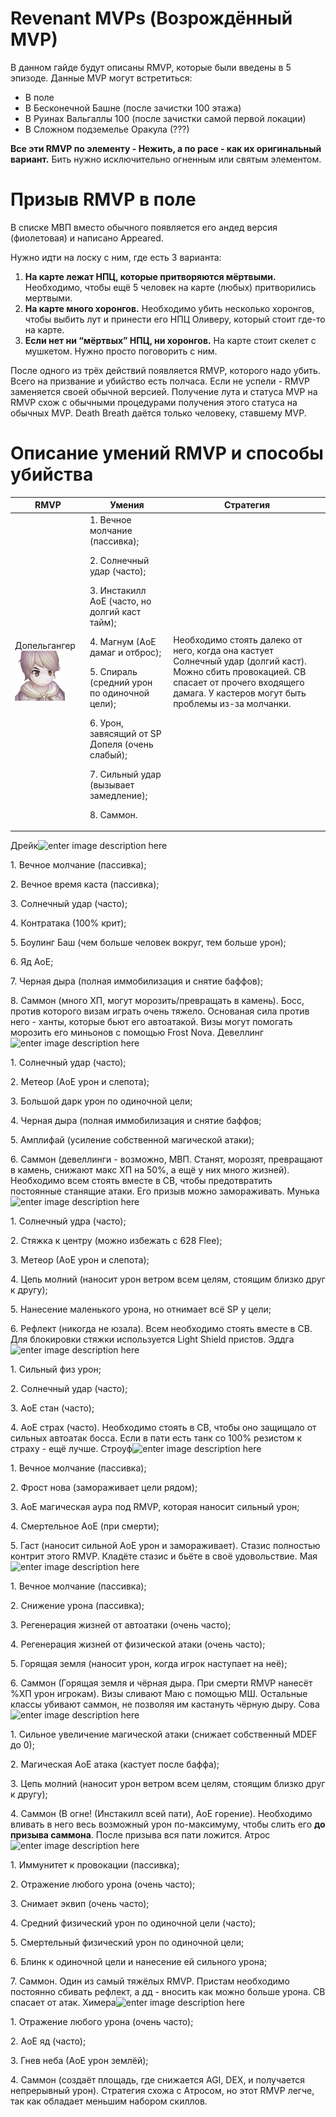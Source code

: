 <h1 id="revenant-mvps-возрождённый-mvp">Revenant MVPs (Возрождённый MVP)</h1>
<p>В данном гайде будут описаны RMVP, которые были введены в 5 эпизоде. Данные MVP могут встретиться:</p>
<ul>
<li>В поле</li>
<li>В Бесконечной Башне (после зачистки 100 этажа)</li>
<li>В Руинах Вальгаллы 100 (после зачистки самой первой локации)</li>
<li>В Сложном подземелье Оракула (???)</li>
</ul>
<p><strong>Все эти RMVP по элементу - Нежить, а по расе - как их оригинальный вариант.</strong> Бить нужно исключительно огненным или святым элементом.</p>
<h1 id="призыв-rmvp-в-поле">Призыв RMVP в поле</h1>
<p>В списке МВП вместо обычного появляется его андед версия (фиолетовая) и написано Appeared.</p>
<p>Нужно идти на лоску с ним, где есть 3 варианта:</p>
<ol>
<li><strong>На карте лежат НПЦ, которые притворяются мёртвыми.</strong> Необходимо, чтобы ещё 5 человек на карте (любых) притворились мертвыми.</li>
<li><strong>На карте много хоронгов.</strong> Необходимо убить несколько хоронгов, чтобы выбить лут и принести его НПЦ Оливеру, который стоит где-то на карте.</li>
<li><strong>Если нет ни “мёртвых” НПЦ, ни хоронгов.</strong> На карте стоит скелет с мушкетом. Нужно просто поговорить с ним.</li>
</ol>
<p>После одного из трёх действий появляется RMVP, которого надо убить. Всего на призвание и убийство есть полчаса. Если не успели - RMVP заменяется своей обычной версией. Получение лута и статуса MVP на RMVP схож с обычными процедурами получения этого статуса на обычных MVP. Death Breath даётся только человеку, ставшему MVP.</p>
<h1 id="описание-умений-rmvp-и-способы-убийства">Описание умений RMVP и способы убийства</h1>

|RMVP|Умения|Стратегия|
|-|-|-|
|Допельгангер ![doppelganger](../../../assets/mobs/r_doppelganger.png)|1. Вечное молчание (пассивка);<p>2. Солнечный удар (часто);<p>3. Инстакилл АоЕ (часто, но долгий каст тайм);<p>4. Магнум (АоЕ дамаг и отброс);<p>5. Спираль (средний урон по одиночной цели);<p>6. Урон, завясящий от SP Допеля (очень слабый);<p>7. Сильный удар (вызывает замедление);<p>8. Саммон.|Необходимо стоять далеко от него, когда она кастует Солнечный удар (долгий каст). Можно сбить провокацией. СВ спасает от прочего входящего дамага. У кастеров могут быть проблемы из-за молчанки.|
</tr>
<tr>
<td>Дрейк<img src="https://cdn.romwiki.net/uploads/monsters/revenant-drake-226.png" alt="enter image description here"></td>
<td><p>1. Вечное молчание (пассивка);<p>2. Вечное время каста (пассивка);<p>3. Солнечный удар (часто);<p>4. Контратака (100% крит);<p>5. Боулинг Баш (чем больше человек вокруг, тем больше урон);<p>6. Яд АоЕ;<p>7. Черная дыра (полная иммобилизация и снятие баффов);<p>8. Саммон (много ХП, могут морозить/превращать в камень).</td>
<td>Босс, против которого визам играть очень тяжело. Основаная сила против него - ханты, которые бьют его автоатакой. Визы могут помогать морозить его миньонов с помощью Frost Nova.</td>
</tr>
<tr>
<td>Девеллинг<img src="https://cdn.romwiki.net/uploads/monsters/deviling-revenant-225.png" alt="enter image description here"></td>
<td><p>1. Солнечный удар (часто);<p>2. Метеор (АоЕ урон и слепота);<p>3. Большой дарк урон по одиночной цели;<p>4. Черная дыра (полная иммобилизация и снятие баффов;<p>5. Амплифай (усиление собственной магической атаки);<p>6. Саммон (девеллинги - возможно, МВП. Станят, морозят, превращают в камень, снижают макс ХП на 50%, а ещё у них много жизней).</td>
<td>Необходимо всем стоять вместе в СВ, чтобы предотвратить постоянные станящие атаки. Его призыв можно замораживать.</td>
</tr>
<tr>
<td>Мунька<img src="https://cdn.romwiki.net/uploads/monsters/revenant-moonlight-flower-231.png" alt="enter image description here"></td>
<td><p>1. Солнечный удра (часто);<p>2. Стяжка к центру (можно избежать с 628 Flee);<p>3. Метеор (АоЕ урон и слепота);<p>4. Цепь молний (наносит урон ветром всем целям, стоящим близко друг к другу);<p>5. Нанесение маленького урона, но отнимает всё SP у цели;<p>6. Рефлект (никогда не юзала).</td>
<td>Всем необходимо стоять вместе в СВ. Для блокировки стяжки используется Light Shield пристов.</td>
</tr>
<tr>
<td>Эддга<img src="https://cdn.romwiki.net/uploads/monsters/revenant-eddga-230.png" alt="enter image description here"></td>
<td><p>1. Сильный физ урон;<p>2. Солнечный удар (часто);<p>3. АоЕ стан (часто);<p>4. АоЕ страх (часто).</td>
<td>Необходимо стоять в СВ, чтобы оно защищало от сильных автоатак босса. Если в пати есть танк со 100% резистом к страху - ещё лучше.</td>
</tr>
<tr>
<td>Строуф<img src="https://cdn.romwiki.net/uploads/monsters/revenant-strouf-228.png" alt="enter image description here"></td>
<td><p>1. Вечное молчание (пассивка);<p>2. Фрост нова (замораживает цели рядом);<p>3. АоЕ магическая аура под RMVP, которая наносит сильный урон;<p>4. Смертельное АоЕ (при смерти);<p>5. Гаст (наносит сильной AоЕ урон и замораживает).</td>
<td>Стазис полностью контрит этого RMVP. Кладёте стазис и бьёте в своё удовольствие.</td>
</tr>
<tr>
<td>Мая<img src="https://cdn.romwiki.net/uploads/monsters/revenant-maya-229.png" alt="enter image description here"></td>
<td><p>1. Вечное молчание (пассивка);<p>2. Снижение урона (пассивка);<p>3. Регенерация жизней от автоатаки (очень часто);<p>4. Регенерация жизней от физической атаки (очень часто);<p>5. Горящая земля (наносит урон, когда игрок наступает на неё);<p>6. Саммон (Горящая земля и чёрная дыра. При смерти RMVP нанесёт %ХП урон игрокам).</td>
<td>Визы сливают Маю с помощью МШ. Остальные классы убивают саммон, не позволяя им кастануть чёрную дыру.</td>
</tr>
<tr>
<td>Сова<img src="https://cdn.romwiki.net/uploads/monsters/revenant-owl-baron-227.png" alt="enter image description here"></td>
<td><p>1. Сильное увеличение магической атаки (снижает собственный MDEF до 0);<p>2. Магическая АоЕ атака (кастует после баффа);<p>3. Цепь молний (наносит урон ветром всем целям, стоящим близко друг к другу);<p>4. Саммон (В огне! (Инстакилл всей пати), АоЕ горение).</td>
<td>Необходимо вливать в него весь возможный урон по-максимуму, чтобы слить его <strong>до призыва саммона</strong>. После призыва вся пати ложится.</td>
</tr>
<tr>
<td>Атрос<img src="https://cdn.romwiki.net/uploads/monsters/revenant-atroce-232.png" alt="enter image description here"></td>
<td><p>1. Иммунитет к провокации (пассивка);<p>2. Отражение любого урона (очень часто);<p>3. Снимает эквип (очень часто);<p>4. Средний физический урон по одиночной цели (часто);<p>5. Смертельный физический урон по одиночной цели;<p>6. Блинк к одиночной цели и нанесение ей сильного урона;<p>7. Саммон.</td>
<td>Один из самый тяжёлых RMVP. Пристам необходимо постоянно сбивать рефлект, а дд - вносить как можно больше урона. СВ спасает от атак.</td>
</tr>
<tr>
<td>Химера<img src="https://cdn.romwiki.net/uploads/monsters/chimera-revenant-224.png" alt="enter image description here"></td>
<td><p>1. Отражение любого урона (очень часто);<p>2. АоЕ яд (часто);<p>3. Гнев неба (АоЕ урон землёй);<p>4. Саммон (создаёт площадь, где снижается AGI, DEX, и получается непрерывный урон).</td>
<td>Стратегия схожа с Атросом, но этот RMVP легче, так как обладает меньшим набором скиллов.</td>
</tr>
</tbody>
</table>
